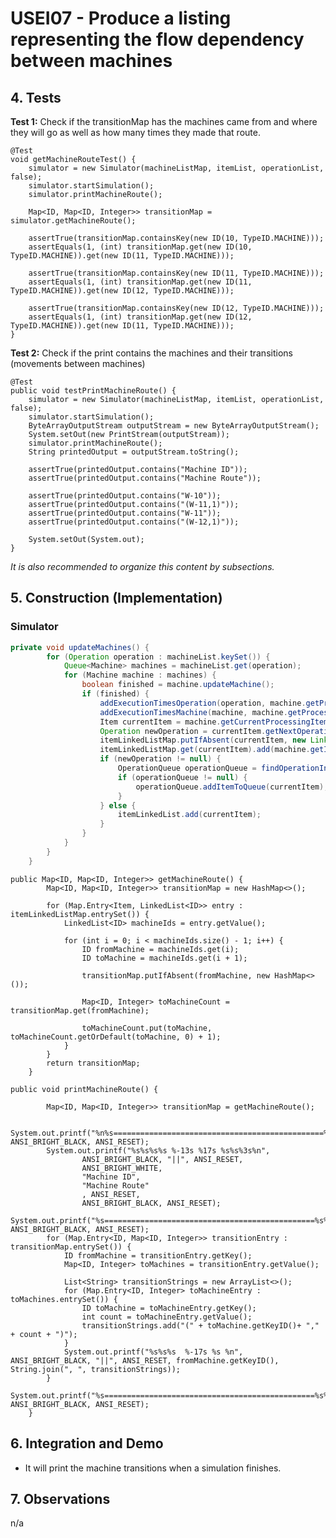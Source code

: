 # USEI07 - Produce a listing representing the flow dependency between machines

## 4. Tests 

**Test 1:** Check if the transitionMap has the machines came from and where they will go as well as how many times they made that route.

	@Test
    void getMachineRouteTest() {
        simulator = new Simulator(machineListMap, itemList, operationList, false);
        simulator.startSimulation();
        simulator.printMachineRoute();

        Map<ID, Map<ID, Integer>> transitionMap = simulator.getMachineRoute();

        assertTrue(transitionMap.containsKey(new ID(10, TypeID.MACHINE)));
        assertEquals(1, (int) transitionMap.get(new ID(10, TypeID.MACHINE)).get(new ID(11, TypeID.MACHINE)));

        assertTrue(transitionMap.containsKey(new ID(11, TypeID.MACHINE)));
        assertEquals(1, (int) transitionMap.get(new ID(11, TypeID.MACHINE)).get(new ID(12, TypeID.MACHINE)));

        assertTrue(transitionMap.containsKey(new ID(12, TypeID.MACHINE)));
        assertEquals(1, (int) transitionMap.get(new ID(12, TypeID.MACHINE)).get(new ID(11, TypeID.MACHINE)));
    }
	

**Test 2:** Check if the print contains the machines and their transitions (movements between machines)

	@Test
    public void testPrintMachineRoute() {
        simulator = new Simulator(machineListMap, itemList, operationList, false);
        simulator.startSimulation();
        ByteArrayOutputStream outputStream = new ByteArrayOutputStream();
        System.setOut(new PrintStream(outputStream));
        simulator.printMachineRoute();
        String printedOutput = outputStream.toString();

        assertTrue(printedOutput.contains("Machine ID"));
        assertTrue(printedOutput.contains("Machine Route"));

        assertTrue(printedOutput.contains("W-10"));
        assertTrue(printedOutput.contains("(W-11,1)"));
        assertTrue(printedOutput.contains("W-11"));
        assertTrue(printedOutput.contains("(W-12,1)"));

        System.setOut(System.out);
    }

_It is also recommended to organize this content by subsections._ 


## 5. Construction (Implementation)

### Simulator

```java
private void updateMachines() {
        for (Operation operation : machineList.keySet()) {
            Queue<Machine> machines = machineList.get(operation);
            for (Machine machine : machines) {
                boolean finished = machine.updateMachine();
                if (finished) {
                    addExecutionTimesOperation(operation, machine.getProcessingSpeed());
                    addExecutionTimesMachine(machine, machine.getProcessingSpeed());
                    Item currentItem = machine.getCurrentProcessingItem();
                    Operation newOperation = currentItem.getNextOperation();
                    itemLinkedListMap.putIfAbsent(currentItem, new LinkedList<>());
                    itemLinkedListMap.get(currentItem).add(machine.getId_machine());
                    if (newOperation != null) {
                        OperationQueue operationQueue = findOperationInQueue(newOperation);
                        if (operationQueue != null) {
                            operationQueue.addItemToQueue(currentItem);
                        }
                    } else {
                        itemLinkedList.add(currentItem);
                    }
                }
            }
        }
    }
```

```
public Map<ID, Map<ID, Integer>> getMachineRoute() {
        Map<ID, Map<ID, Integer>> transitionMap = new HashMap<>();

        for (Map.Entry<Item, LinkedList<ID>> entry : itemLinkedListMap.entrySet()) {
            LinkedList<ID> machineIds = entry.getValue();

            for (int i = 0; i < machineIds.size() - 1; i++) {
                ID fromMachine = machineIds.get(i);
                ID toMachine = machineIds.get(i + 1);

                transitionMap.putIfAbsent(fromMachine, new HashMap<>());

                Map<ID, Integer> toMachineCount = transitionMap.get(fromMachine);

                toMachineCount.put(toMachine, toMachineCount.getOrDefault(toMachine, 0) + 1);
            }
        }
        return transitionMap;
    }
```

```
public void printMachineRoute() {

        Map<ID, Map<ID, Integer>> transitionMap = getMachineRoute();

        System.out.printf("%n%s===============================================%s%n", ANSI_BRIGHT_BLACK, ANSI_RESET);
        System.out.printf("%s%s%s%s %-13s %17s %s%s%3s%n",
                ANSI_BRIGHT_BLACK, "||", ANSI_RESET,
                ANSI_BRIGHT_WHITE,
                "Machine ID",
                "Machine Route"
                , ANSI_RESET,
                ANSI_BRIGHT_BLACK, ANSI_RESET);
        System.out.printf("%s===============================================%s%n", ANSI_BRIGHT_BLACK, ANSI_RESET);
        for (Map.Entry<ID, Map<ID, Integer>> transitionEntry : transitionMap.entrySet()) {
            ID fromMachine = transitionEntry.getKey();
            Map<ID, Integer> toMachines = transitionEntry.getValue();

            List<String> transitionStrings = new ArrayList<>();
            for (Map.Entry<ID, Integer> toMachineEntry : toMachines.entrySet()) {
                ID toMachine = toMachineEntry.getKey();
                int count = toMachineEntry.getValue();
                transitionStrings.add("(" + toMachine.getKeyID()+ "," + count + ")");
            }
            System.out.printf("%s%s%s  %-17s %s %n", ANSI_BRIGHT_BLACK, "||", ANSI_RESET, fromMachine.getKeyID(), String.join(", ", transitionStrings));
        }
        System.out.printf("%s===============================================%s%n", ANSI_BRIGHT_BLACK, ANSI_RESET);
    }
```

## 6. Integration and Demo 

* It will print the machine transitions when a simulation finishes.


## 7. Observations

n/a